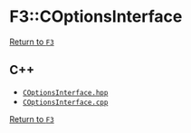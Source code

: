 # F3::COptionsInterface

[Return to `F3`](/docs/F3.md)

## C++

- [`COptionsInterface.hpp`](/c++/include/COptionsInterface.hpp)
- [`COptionsInterface.cpp`](/c++/source/COptionsInterface.cpp)

[Return to `F3`](/docs/F3.md)